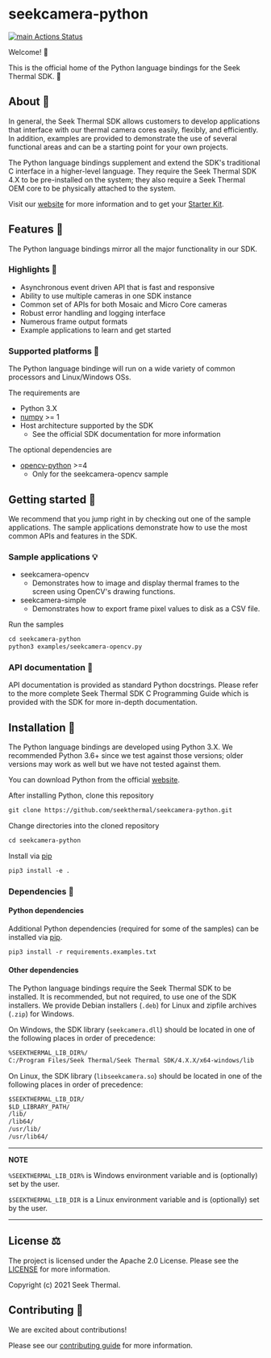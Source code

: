 # seekcamera-python

[![main Actions Status](https://github.com/seekthermal/seekcamera-python/workflows/main/badge.svg)](https://github.com/seekthermal/seekcamera-python/actions)

Welcome! :wave:

This is the official home of the Python language bindings for the Seek Thermal SDK. :snake:

## About :scroll:

In general, the Seek Thermal SDK allows customers to develop applications that interface with our thermal camera cores easily, flexibly, and efficiently.
In addition, examples are provided to demonstrate the use of several functional areas and can be a starting point for your own projects.

The Python language bindings supplement and extend the SDK's traditional C interface in a higher-level language.
They require the Seek Thermal SDK 4.X to be pre-installed on the system; they also require a Seek Thermal OEM core to be physically attached to the system.

Visit our [website](https://thermal.com) for more information and to get your [Starter Kit](https://www.thermal.com/oem.html).

## Features :test_tube:

The Python language bindings mirror all the major functionality in our SDK.

### Highlights :confetti_ball:

* Asynchronous event driven API that is fast and responsive
* Ability to use multiple cameras in one SDK instance
* Common set of APIs for both Mosaic and Micro Core cameras
* Robust error handling and logging interface
* Numerous frame output formats
* Example applications to learn and get started

### Supported platforms :electric_plug:

The Python language bindinge will run on a wide variety of common processors and Linux/Windows OSs.

The requirements are
* Python 3.X
* [numpy](https://numpy.org) >= 1
* Host architecture supported by the SDK
  * See the official SDK documentation for more information

The optional dependencies are
* [opencv-python](https://github.com/opencv/opencv-python) >=4
  * Only for the seekcamera-opencv sample

## Getting started :book:

We recommend that you jump right in by checking out one of the sample applications.
The sample applications demonstrate how to use the most common APIs and features in the SDK.

### Sample applications :bulb:

* seekcamera-opencv
  * Demonstrates how to image and display thermal frames to the screen using OpenCV's drawing functions.
* seekcamera-simple
  * Demonstrates how to export frame pixel values to disk as a CSV file.

Run the samples

```txt
cd seekcamera-python
python3 examples/seekcamera-opencv.py
```

### API documentation :brain:

API documentation is provided as standard Python docstrings.
Please refer to the more complete Seek Thermal SDK C Programming Guide which is provided with the SDK for more in-depth documentation.

## Installation :open_file_folder:

The Python language bindings are developed using Python 3.X.
We recommended Python 3.6+ since we test against those versions; older versions may work as well but we have not tested against them.

You can download Python from the official [website](https://wwww.python.org/downloads/).

After installing Python, clone this repository

```txt
git clone https://github.com/seekthermal/seekcamera-python.git
```

Change directories into the cloned repository

```txt
cd seekcamera-python
```

Install via [pip](https://pypi.org/project/pip)

```txt
pip3 install -e .
```

### Dependencies :floppy_disk:

#### Python dependencies

Additional Python dependencies (required for some of the samples) can be installed via [pip](https://pypi.org/project/pip/).

```txt
pip3 install -r requirements.examples.txt
```

#### Other dependencies

The Python language bindings require the Seek Thermal SDK to be installed.
It is recommended, but not required, to use one of the SDK installers.
We provide Debian installers (`.deb`) for Linux and zipfile archives (`.zip`) for Windows.

On Windows, the SDK library (`seekcamera.dll`) should be located in one of the following places in order of precedence:

```txt
%SEEKTHERMAL_LIB_DIR%/
C:/Program Files/Seek Thermal/Seek Thermal SDK/4.X.X/x64-windows/lib
```

On Linux, the SDK library (`libseekcamera.so`) should be located in one of the following places in order of precedence:

```txt
$SEEKTHERMAL_LIB_DIR/
$LD_LIBRARY_PATH/
/lib/
/lib64/
/usr/lib/
/usr/lib64/
```

---

**NOTE**

`%SEEKTHERMAL_LIB_DIR%` is Windows environment variable and is (optionally) set by the user.

`$SEEKTHERMAL_LIB_DIR` is a Linux environment variable and is (optionally) set by the user.

---

## License :balance_scale:

The project is licensed under the Apache 2.0 License.
Please see the [LICENSE](./LICENSE) for more information.

Copyright (c) 2021 Seek Thermal.

## Contributing :hammer:

We are excited about contributions!

Please see our [contributing guide](./CONTRIBUTING.md) for more information.
